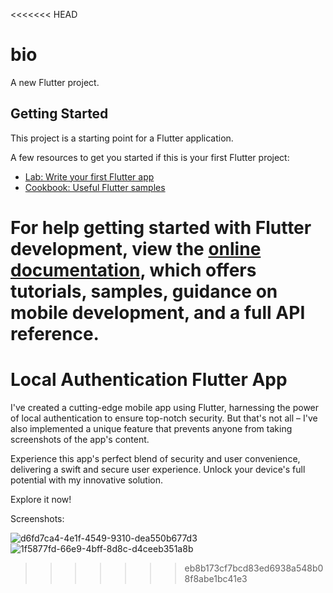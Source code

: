 <<<<<<< HEAD
# bio

A new Flutter project.

## Getting Started

This project is a starting point for a Flutter application.

A few resources to get you started if this is your first Flutter project:

- [Lab: Write your first Flutter app](https://docs.flutter.dev/get-started/codelab)
- [Cookbook: Useful Flutter samples](https://docs.flutter.dev/cookbook)

For help getting started with Flutter development, view the
[online documentation](https://docs.flutter.dev/), which offers tutorials,
samples, guidance on mobile development, and a full API reference.
=======
# Local Authentication Flutter App

I've created a cutting-edge mobile app using Flutter, harnessing the power of local authentication to ensure top-notch security. But that's not all – I've also implemented a unique feature that prevents anyone from taking screenshots of the app's content.

Experience this app's perfect blend of security and user convenience, delivering a swift and secure user experience. Unlock your device's full potential with my innovative solution.

Explore it now!

Screenshots:


![d6fd7ca4-4e1f-4549-9310-dea550b677d3](https://github.com/LogxUchiha/Local-Authentication-Flutter/assets/73808428/2a74c4b6-3600-4489-b591-d96bdeb06431)
![1f5877fd-66e9-4bff-8d8c-d4ceeb351a8b](https://github.com/LogxUchiha/Local-Authentication-Flutter/assets/73808428/7be2808e-0ea1-4f65-85a1-ce1b70c2322c)
>>>>>>> eb8b173cf7bcd83ed6938a548b08f8abe1bc41e3
